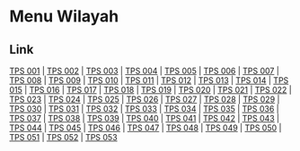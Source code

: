 # Menu Wilayah

## Link

[TPS 001](https://github.com/gigit-pemilu/pemilu-2024-51-bali/tree/main/pileg-dpr/hitung-suara/sub/51-bali/sub/71-kota-denpasar/sub/02-denpasar-timur/sub/2005-kesiman-kertalangu/sub/001-tps)
 | 
[TPS 002](https://github.com/gigit-pemilu/pemilu-2024-51-bali/tree/main/pileg-dpr/hitung-suara/sub/51-bali/sub/71-kota-denpasar/sub/02-denpasar-timur/sub/2005-kesiman-kertalangu/sub/002-tps)
 | 
[TPS 003](https://github.com/gigit-pemilu/pemilu-2024-51-bali/tree/main/pileg-dpr/hitung-suara/sub/51-bali/sub/71-kota-denpasar/sub/02-denpasar-timur/sub/2005-kesiman-kertalangu/sub/003-tps)
 | 
[TPS 004](https://github.com/gigit-pemilu/pemilu-2024-51-bali/tree/main/pileg-dpr/hitung-suara/sub/51-bali/sub/71-kota-denpasar/sub/02-denpasar-timur/sub/2005-kesiman-kertalangu/sub/004-tps)
 | 
[TPS 005](https://github.com/gigit-pemilu/pemilu-2024-51-bali/tree/main/pileg-dpr/hitung-suara/sub/51-bali/sub/71-kota-denpasar/sub/02-denpasar-timur/sub/2005-kesiman-kertalangu/sub/005-tps)
 | 
[TPS 006](https://github.com/gigit-pemilu/pemilu-2024-51-bali/tree/main/pileg-dpr/hitung-suara/sub/51-bali/sub/71-kota-denpasar/sub/02-denpasar-timur/sub/2005-kesiman-kertalangu/sub/006-tps)
 | 
[TPS 007](https://github.com/gigit-pemilu/pemilu-2024-51-bali/tree/main/pileg-dpr/hitung-suara/sub/51-bali/sub/71-kota-denpasar/sub/02-denpasar-timur/sub/2005-kesiman-kertalangu/sub/007-tps)
 | 
[TPS 008](https://github.com/gigit-pemilu/pemilu-2024-51-bali/tree/main/pileg-dpr/hitung-suara/sub/51-bali/sub/71-kota-denpasar/sub/02-denpasar-timur/sub/2005-kesiman-kertalangu/sub/008-tps)
 | 
[TPS 009](https://github.com/gigit-pemilu/pemilu-2024-51-bali/tree/main/pileg-dpr/hitung-suara/sub/51-bali/sub/71-kota-denpasar/sub/02-denpasar-timur/sub/2005-kesiman-kertalangu/sub/009-tps)
 | 
[TPS 010](https://github.com/gigit-pemilu/pemilu-2024-51-bali/tree/main/pileg-dpr/hitung-suara/sub/51-bali/sub/71-kota-denpasar/sub/02-denpasar-timur/sub/2005-kesiman-kertalangu/sub/010-tps)
 | 
[TPS 011](https://github.com/gigit-pemilu/pemilu-2024-51-bali/tree/main/pileg-dpr/hitung-suara/sub/51-bali/sub/71-kota-denpasar/sub/02-denpasar-timur/sub/2005-kesiman-kertalangu/sub/011-tps)
 | 
[TPS 012](https://github.com/gigit-pemilu/pemilu-2024-51-bali/tree/main/pileg-dpr/hitung-suara/sub/51-bali/sub/71-kota-denpasar/sub/02-denpasar-timur/sub/2005-kesiman-kertalangu/sub/012-tps)
 | 
[TPS 013](https://github.com/gigit-pemilu/pemilu-2024-51-bali/tree/main/pileg-dpr/hitung-suara/sub/51-bali/sub/71-kota-denpasar/sub/02-denpasar-timur/sub/2005-kesiman-kertalangu/sub/013-tps)
 | 
[TPS 014](https://github.com/gigit-pemilu/pemilu-2024-51-bali/tree/main/pileg-dpr/hitung-suara/sub/51-bali/sub/71-kota-denpasar/sub/02-denpasar-timur/sub/2005-kesiman-kertalangu/sub/014-tps)
 | 
[TPS 015](https://github.com/gigit-pemilu/pemilu-2024-51-bali/tree/main/pileg-dpr/hitung-suara/sub/51-bali/sub/71-kota-denpasar/sub/02-denpasar-timur/sub/2005-kesiman-kertalangu/sub/015-tps)
 | 
[TPS 016](https://github.com/gigit-pemilu/pemilu-2024-51-bali/tree/main/pileg-dpr/hitung-suara/sub/51-bali/sub/71-kota-denpasar/sub/02-denpasar-timur/sub/2005-kesiman-kertalangu/sub/016-tps)
 | 
[TPS 017](https://github.com/gigit-pemilu/pemilu-2024-51-bali/tree/main/pileg-dpr/hitung-suara/sub/51-bali/sub/71-kota-denpasar/sub/02-denpasar-timur/sub/2005-kesiman-kertalangu/sub/017-tps)
 | 
[TPS 018](https://github.com/gigit-pemilu/pemilu-2024-51-bali/tree/main/pileg-dpr/hitung-suara/sub/51-bali/sub/71-kota-denpasar/sub/02-denpasar-timur/sub/2005-kesiman-kertalangu/sub/018-tps)
 | 
[TPS 019](https://github.com/gigit-pemilu/pemilu-2024-51-bali/tree/main/pileg-dpr/hitung-suara/sub/51-bali/sub/71-kota-denpasar/sub/02-denpasar-timur/sub/2005-kesiman-kertalangu/sub/019-tps)
 | 
[TPS 020](https://github.com/gigit-pemilu/pemilu-2024-51-bali/tree/main/pileg-dpr/hitung-suara/sub/51-bali/sub/71-kota-denpasar/sub/02-denpasar-timur/sub/2005-kesiman-kertalangu/sub/020-tps)
 | 
[TPS 021](https://github.com/gigit-pemilu/pemilu-2024-51-bali/tree/main/pileg-dpr/hitung-suara/sub/51-bali/sub/71-kota-denpasar/sub/02-denpasar-timur/sub/2005-kesiman-kertalangu/sub/021-tps)
 | 
[TPS 022](https://github.com/gigit-pemilu/pemilu-2024-51-bali/tree/main/pileg-dpr/hitung-suara/sub/51-bali/sub/71-kota-denpasar/sub/02-denpasar-timur/sub/2005-kesiman-kertalangu/sub/022-tps)
 | 
[TPS 023](https://github.com/gigit-pemilu/pemilu-2024-51-bali/tree/main/pileg-dpr/hitung-suara/sub/51-bali/sub/71-kota-denpasar/sub/02-denpasar-timur/sub/2005-kesiman-kertalangu/sub/023-tps)
 | 
[TPS 024](https://github.com/gigit-pemilu/pemilu-2024-51-bali/tree/main/pileg-dpr/hitung-suara/sub/51-bali/sub/71-kota-denpasar/sub/02-denpasar-timur/sub/2005-kesiman-kertalangu/sub/024-tps)
 | 
[TPS 025](https://github.com/gigit-pemilu/pemilu-2024-51-bali/tree/main/pileg-dpr/hitung-suara/sub/51-bali/sub/71-kota-denpasar/sub/02-denpasar-timur/sub/2005-kesiman-kertalangu/sub/025-tps)
 | 
[TPS 026](https://github.com/gigit-pemilu/pemilu-2024-51-bali/tree/main/pileg-dpr/hitung-suara/sub/51-bali/sub/71-kota-denpasar/sub/02-denpasar-timur/sub/2005-kesiman-kertalangu/sub/026-tps)
 | 
[TPS 027](https://github.com/gigit-pemilu/pemilu-2024-51-bali/tree/main/pileg-dpr/hitung-suara/sub/51-bali/sub/71-kota-denpasar/sub/02-denpasar-timur/sub/2005-kesiman-kertalangu/sub/027-tps)
 | 
[TPS 028](https://github.com/gigit-pemilu/pemilu-2024-51-bali/tree/main/pileg-dpr/hitung-suara/sub/51-bali/sub/71-kota-denpasar/sub/02-denpasar-timur/sub/2005-kesiman-kertalangu/sub/028-tps)
 | 
[TPS 029](https://github.com/gigit-pemilu/pemilu-2024-51-bali/tree/main/pileg-dpr/hitung-suara/sub/51-bali/sub/71-kota-denpasar/sub/02-denpasar-timur/sub/2005-kesiman-kertalangu/sub/029-tps)
 | 
[TPS 030](https://github.com/gigit-pemilu/pemilu-2024-51-bali/tree/main/pileg-dpr/hitung-suara/sub/51-bali/sub/71-kota-denpasar/sub/02-denpasar-timur/sub/2005-kesiman-kertalangu/sub/030-tps)
 | 
[TPS 031](https://github.com/gigit-pemilu/pemilu-2024-51-bali/tree/main/pileg-dpr/hitung-suara/sub/51-bali/sub/71-kota-denpasar/sub/02-denpasar-timur/sub/2005-kesiman-kertalangu/sub/031-tps)
 | 
[TPS 032](https://github.com/gigit-pemilu/pemilu-2024-51-bali/tree/main/pileg-dpr/hitung-suara/sub/51-bali/sub/71-kota-denpasar/sub/02-denpasar-timur/sub/2005-kesiman-kertalangu/sub/032-tps)
 | 
[TPS 033](https://github.com/gigit-pemilu/pemilu-2024-51-bali/tree/main/pileg-dpr/hitung-suara/sub/51-bali/sub/71-kota-denpasar/sub/02-denpasar-timur/sub/2005-kesiman-kertalangu/sub/033-tps)
 | 
[TPS 034](https://github.com/gigit-pemilu/pemilu-2024-51-bali/tree/main/pileg-dpr/hitung-suara/sub/51-bali/sub/71-kota-denpasar/sub/02-denpasar-timur/sub/2005-kesiman-kertalangu/sub/034-tps)
 | 
[TPS 035](https://github.com/gigit-pemilu/pemilu-2024-51-bali/tree/main/pileg-dpr/hitung-suara/sub/51-bali/sub/71-kota-denpasar/sub/02-denpasar-timur/sub/2005-kesiman-kertalangu/sub/035-tps)
 | 
[TPS 036](https://github.com/gigit-pemilu/pemilu-2024-51-bali/tree/main/pileg-dpr/hitung-suara/sub/51-bali/sub/71-kota-denpasar/sub/02-denpasar-timur/sub/2005-kesiman-kertalangu/sub/036-tps)
 | 
[TPS 037](https://github.com/gigit-pemilu/pemilu-2024-51-bali/tree/main/pileg-dpr/hitung-suara/sub/51-bali/sub/71-kota-denpasar/sub/02-denpasar-timur/sub/2005-kesiman-kertalangu/sub/037-tps)
 | 
[TPS 038](https://github.com/gigit-pemilu/pemilu-2024-51-bali/tree/main/pileg-dpr/hitung-suara/sub/51-bali/sub/71-kota-denpasar/sub/02-denpasar-timur/sub/2005-kesiman-kertalangu/sub/038-tps)
 | 
[TPS 039](https://github.com/gigit-pemilu/pemilu-2024-51-bali/tree/main/pileg-dpr/hitung-suara/sub/51-bali/sub/71-kota-denpasar/sub/02-denpasar-timur/sub/2005-kesiman-kertalangu/sub/039-tps)
 | 
[TPS 040](https://github.com/gigit-pemilu/pemilu-2024-51-bali/tree/main/pileg-dpr/hitung-suara/sub/51-bali/sub/71-kota-denpasar/sub/02-denpasar-timur/sub/2005-kesiman-kertalangu/sub/040-tps)
 | 
[TPS 041](https://github.com/gigit-pemilu/pemilu-2024-51-bali/tree/main/pileg-dpr/hitung-suara/sub/51-bali/sub/71-kota-denpasar/sub/02-denpasar-timur/sub/2005-kesiman-kertalangu/sub/041-tps)
 | 
[TPS 042](https://github.com/gigit-pemilu/pemilu-2024-51-bali/tree/main/pileg-dpr/hitung-suara/sub/51-bali/sub/71-kota-denpasar/sub/02-denpasar-timur/sub/2005-kesiman-kertalangu/sub/042-tps)
 | 
[TPS 043](https://github.com/gigit-pemilu/pemilu-2024-51-bali/tree/main/pileg-dpr/hitung-suara/sub/51-bali/sub/71-kota-denpasar/sub/02-denpasar-timur/sub/2005-kesiman-kertalangu/sub/043-tps)
 | 
[TPS 044](https://github.com/gigit-pemilu/pemilu-2024-51-bali/tree/main/pileg-dpr/hitung-suara/sub/51-bali/sub/71-kota-denpasar/sub/02-denpasar-timur/sub/2005-kesiman-kertalangu/sub/044-tps)
 | 
[TPS 045](https://github.com/gigit-pemilu/pemilu-2024-51-bali/tree/main/pileg-dpr/hitung-suara/sub/51-bali/sub/71-kota-denpasar/sub/02-denpasar-timur/sub/2005-kesiman-kertalangu/sub/045-tps)
 | 
[TPS 046](https://github.com/gigit-pemilu/pemilu-2024-51-bali/tree/main/pileg-dpr/hitung-suara/sub/51-bali/sub/71-kota-denpasar/sub/02-denpasar-timur/sub/2005-kesiman-kertalangu/sub/046-tps)
 | 
[TPS 047](https://github.com/gigit-pemilu/pemilu-2024-51-bali/tree/main/pileg-dpr/hitung-suara/sub/51-bali/sub/71-kota-denpasar/sub/02-denpasar-timur/sub/2005-kesiman-kertalangu/sub/047-tps)
 | 
[TPS 048](https://github.com/gigit-pemilu/pemilu-2024-51-bali/tree/main/pileg-dpr/hitung-suara/sub/51-bali/sub/71-kota-denpasar/sub/02-denpasar-timur/sub/2005-kesiman-kertalangu/sub/048-tps)
 | 
[TPS 049](https://github.com/gigit-pemilu/pemilu-2024-51-bali/tree/main/pileg-dpr/hitung-suara/sub/51-bali/sub/71-kota-denpasar/sub/02-denpasar-timur/sub/2005-kesiman-kertalangu/sub/049-tps)
 | 
[TPS 050](https://github.com/gigit-pemilu/pemilu-2024-51-bali/tree/main/pileg-dpr/hitung-suara/sub/51-bali/sub/71-kota-denpasar/sub/02-denpasar-timur/sub/2005-kesiman-kertalangu/sub/050-tps)
 | 
[TPS 051](https://github.com/gigit-pemilu/pemilu-2024-51-bali/tree/main/pileg-dpr/hitung-suara/sub/51-bali/sub/71-kota-denpasar/sub/02-denpasar-timur/sub/2005-kesiman-kertalangu/sub/051-tps)
 | 
[TPS 052](https://github.com/gigit-pemilu/pemilu-2024-51-bali/tree/main/pileg-dpr/hitung-suara/sub/51-bali/sub/71-kota-denpasar/sub/02-denpasar-timur/sub/2005-kesiman-kertalangu/sub/052-tps)
 | 
[TPS 053](https://github.com/gigit-pemilu/pemilu-2024-51-bali/tree/main/pileg-dpr/hitung-suara/sub/51-bali/sub/71-kota-denpasar/sub/02-denpasar-timur/sub/2005-kesiman-kertalangu/sub/053-tps)

